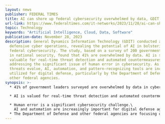 ```yaml
---
layout: news
publisher: FEDERAL TIMES
title: AI can shore up federal cybersecurity overwhelmed by data, GDIT says
url-link: https://www.federaltimes.com/it-networks/2023/11/28/ai-can-shore-up-federal-cybersecurity-overwhelmed-by-data-gdit-says/
topic: Technology
keywords: "Artificial Intelligence, Cloud, Data, Software"
publication-date: November 28, 2023
description: General Dynamics Information Technology (GDIT) conducted a study on
  defensive cyber operations, revealing the potential of AI in bolstering
  federal cybersecurity. The study, based on a survey of 200 government leaders
  in national security, found that 41% are overwhelmed by data. AI is seen as
  valuable for real-time threat detection and automated countermeasures,
  addressing the significant issue of human error in cybersecurity. As hacking
  threats evolve, AI, automation, and pattern-recognizing tools are increasingly
  utilized for digital defense, particularly by the Department of Defense and
  other federal agencies.
synopsis: >-
  * 41% of government leaders surveyed are overwhelmed by data in cybersecurity.

  * AI is valued for real-time threat detection and automated countermeasures.

  * Human error is a significant cybersecurity challenge.\
    AI and automation are increasingly important for digital defense against evolving hacking threats.
  * The Department of Defense and other federal agencies are focusing on AI for cybersecurity.
---
```

